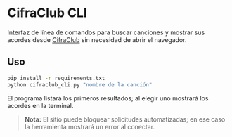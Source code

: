 # CifraClub CLI

Interfaz de línea de comandos para buscar canciones y mostrar sus acordes desde [CifraClub](https://www.cifraclub.com.br) sin necesidad de abrir el navegador.

## Uso

```bash
pip install -r requirements.txt
python cifraclub_cli.py "nombre de la canción"
```

El programa listará los primeros resultados; al elegir uno mostrará los acordes en la terminal.

> **Nota:** El sitio puede bloquear solicitudes automatizadas; en ese caso la herramienta mostrará un error al conectar.
